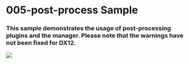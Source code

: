 # 005-post-process Sample

### This sample demonstrates the usage of post-processing plugins and the manager. Please note that the warnings have not been fixed for DX12.

![](https://i.rawr.dev/sample5-min-2.gif)

